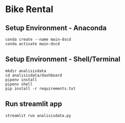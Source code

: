 # Bike Rental

## Setup Environment - Anaconda
```
conda create --name main-dscd
conda activate main-dscd
```

## Setup Environment - Shell/Terminal
```
mkdir analisisdata
cd analisisdata/dashboard
pipenv install
pipenv shell
pip install -r requirements.txt
```
## Run streamlit app
```
streamlit run analisisdata.py
```
